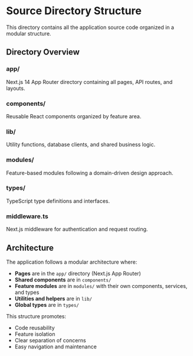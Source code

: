 # Source Directory Structure

This directory contains all the application source code organized in a modular structure.

## Directory Overview

### app/
Next.js 14 App Router directory containing all pages, API routes, and layouts.

### components/
Reusable React components organized by feature area.

### lib/
Utility functions, database clients, and shared business logic.

### modules/
Feature-based modules following a domain-driven design approach.

### types/
TypeScript type definitions and interfaces.

### middleware.ts
Next.js middleware for authentication and request routing.

## Architecture

The application follows a modular architecture where:
- **Pages** are in the `app/` directory (Next.js App Router)
- **Shared components** are in `components/`
- **Feature modules** are in `modules/` with their own components, services, and types
- **Utilities and helpers** are in `lib/`
- **Global types** are in `types/`

This structure promotes:
- Code reusability
- Feature isolation
- Clear separation of concerns
- Easy navigation and maintenance